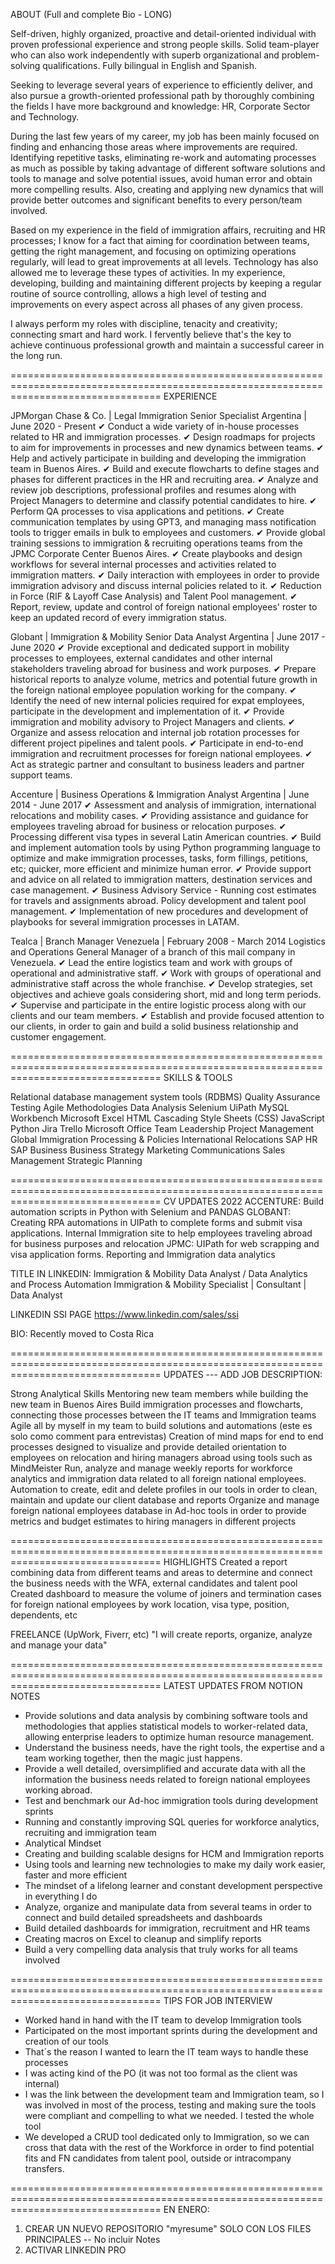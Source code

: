 ABOUT (Full and complete Bio - LONG)

Self-driven, highly organized, proactive and detail-oriented individual with proven professional experience and strong people skills. Solid team-player who can also work independently with superb organizational and problem-solving qualifications. Fully bilingual in English and Spanish.

Seeking to leverage several years of experience to efficiently deliver, and also pursue a growth-oriented professional path by thoroughly combining the fields I have more background and knowledge: HR, Corporate Sector and Technology.

During the last few years of my career, my job has been mainly focused on finding and enhancing those areas where improvements are required. Identifying repetitive tasks, eliminating re-work and automating processes as much as possible by taking advantage of different software solutions and tools to manage and solve potential issues, avoid human error and obtain more compelling results. Also, creating and applying new dynamics that will provide better outcomes and significant benefits to every person/team involved.

Based on my experience in the field of immigration affairs, recruiting and HR processes; I know for a fact that aiming for coordination between teams, getting the right management, and focusing on optimizing operations regularly, will lead to great improvements at all levels. 
Technology has also allowed me to leverage these types of activities. In my experience, developing, building and maintaining different projects by keeping a regular routine of source controlling, allows a high level of testing and improvements on every aspect across all phases of any given process.

I always perform my roles with discipline, tenacity and creativity; connecting smart and hard work. I fervently believe that's the key to achieve continuous professional growth and maintain a successful career in the long run.

======================================================================================================================================
EXPERIENCE

JPMorgan Chase & Co. | Legal Immigration Senior Specialist
Argentina | June 2020 - Present
✔ Conduct a wide variety of in-house processes related to HR and immigration processes.
✔ Design roadmaps for projects to aim for improvements in processes and new dynamics between teams.
✔ Help and actively participate in building and developing the immigration team in Buenos Aires.
✔ Build and execute flowcharts to define stages and phases for different practices in the HR and recruiting area.
✔ Analyze and review job descriptions, professional profiles and resumes along with Project Managers to determine and classify potential candidates to hire.
✔ Perform QA processes to visa applications and petitions.
✔ Create communication templates by using GPT3, and managing mass notification tools to trigger emails in bulk to employees and customers.
✔ Provide global training sessions to immigration & recruiting operations teams from the JPMC Corporate Center Buenos Aires.
✔ Create playbooks and design workflows for several internal processes and activities related to immigration matters.
✔ Daily interaction with employees in order to provide immigration advisory and discuss internal policies related to it.
✔ Reduction in Force (RIF & Layoff Case Analysis) and Talent Pool management.
✔ Report, review, update and control of foreign national employees' roster to keep an updated record of every immigration status.

Globant | Immigration & Mobility Senior Data Analyst
Argentina | June 2017 - June 2020
✔ Provide exceptional and dedicated support in mobility processes to employees, external candidates and other internal stakeholders traveling abroad for business and work purposes.
✔ Prepare historical reports to analyze volume, metrics and potential future growth in the foreign national employee population working for the company.
✔ Identify the need of new internal policies required for expat employees, participate in the development and implementation of it.
✔ Provide immigration and mobility advisory to Project Managers and clients.
✔ Organize and assess relocation and internal job rotation processes for different project pipelines and talent pools.
✔ Participate in end-to-end immigration and recruitment processes for foreign national employees.
✔ Act as strategic partner and consultant to business leaders and partner support teams.

Accenture | Business Operations & Immigration Analyst
Argentina | June 2014 - June 2017
✔ Assessment and analysis of immigration, international relocations and mobility cases.
✔ Providing assistance and guidance for employees traveling abroad for business or relocation purposes.
✔ Processing different visa types in several Latin American countries.
✔ Build and implement automation tools by using Python programming language to optimize and make immigration processes, tasks, form fillings, petitions, etc; quicker, more efficient and minimize human error.
✔ Provide support and advice on all related to immigration matters, destination services and case management.
✔ Business Advisory Service - Running cost estimates for travels and assignments abroad. Policy development and talent pool management.
✔ Implementation of new procedures and development of playbooks for several immigration processes in LATAM.

Tealca | Branch Manager
Venezuela | February 2008 - March 2014
Logistics and Operations General Manager of a branch of this mail company in Venezuela.
✔ Lead the entire logistics team and work with groups of operational and administrative staff.
✔ Work with groups of operational and administrative staff across the whole franchise.
✔ Develop strategies, set objectives and achieve goals considering short, mid and long term periods.
✔ Supervise and participate in the entire logistic process along with our clients and our team members.
✔ Establish and provide focused attention to our clients, in order to gain and build a solid business relationship and customer engagement.

======================================================================================================================================
SKILLS & TOOLS

Relational database management system tools (RDBMS)
Quality Assurance Testing
Agile Methodologies
Data Analysis
Selenium
UiPath
MySQL Workbench
Microsoft Excel
HTML
Cascading Style Sheets (CSS)
JavaScript
Python
Jira
Trello
Microsoft Office
Team Leadership
Project Management
Global Immigration Processing & Policies
International Relocations
SAP HR
SAP Business
Business Strategy
Marketing Communications
Sales Management
Strategic Planning

======================================================================================================================================
CV UPDATES 2022
ACCENTURE: Build automation scripts in Python with Selenium and PANDAS
GLOBANT: Creating RPA automations in UIPath to complete forms and submit visa applications.
Internal Immigration site to help employees traveling abroad for business purposes and relocation
JPMC: UIPath for web scrapping and visa application forms. Reporting and Immigration data analytics

TITLE IN LINKEDIN:
Immigration & Mobility Data Analyst / Data Analytics and Process Automation
Immigration & Mobility Specialist | Consultant | Data Analyst

LINKEDIN SSI PAGE
https://www.linkedin.com/sales/ssi

BIO:
Recently moved to Costa Rica

======================================================================================================================================
UPDATES --- ADD JOB DESCRIPTION:

Strong Analytical Skills
Mentoring new team members while building the new team in Buenos Aires
Build immigration processes and flowcharts, connecting those processes between the IT teams and Immigration teams
Agile all by myself in my team to build solutions and automations (este es solo como comment para entrevistas)
Creation of mind maps for end to end processes designed to visualize and provide detailed orientation to employees on relocation and hiring managers abroad using tools such as MindMeister
Run, analyze and manage weekly reports for workforce analytics and immigration data related to all foreign national employees.
Automation to create, edit and delete profiles in our tools in order to clean, maintain and update our client database and reports 
Organize and manage foreign national employees database in Ad-hoc tools in order to provide metrics and budget estimates to hiring managers in different projects

======================================================================================================================================
HIGHLIGHTS
Created a report combining data from different teams and areas to determine and connect the business needs with the WFA, external candidates and talent pool
Created dashboard to measure the volume of joiners and termination cases for foreign national employees by work location, visa type, position, dependents, etc

FREELANCE (UpWork, Fiverr, etc)
"I will create reports, organize, analyze and manage your data"

======================================================================================================================================
LATEST UPDATES FROM NOTION NOTES

- Provide solutions and data analysis by combining software tools and methodologies that applies statistical models to worker-related data, allowing enterprise leaders to optimize human resource management.
- Understand the business needs, have the right tools, the expertise and a team working together, then the magic just happens.
- Provide a well detailed, oversimplified and accurate data with all the information the business needs related to foreign national employees working abroad.
- Test and benchmark our Ad-hoc immigration tools during development sprints
- Running and constantly improving SQL queries for workforce analytics, recruiting and immigration team
- Analytical Mindset
- Creating and building scalable designs for HCM and Immigration reports
- Using tools and learning new technologies to make my daily work easier, faster and more efficient
- The mindset of a lifelong learner and constant development perspective in everything I do
- Analyze, organize and manipulate data from several teams in order to connect and build detailed spreadsheets and dashboards
- Build detailed dashboards for immigration, recruitment and HR teams
- Creating macros on Excel to cleanup and simplify reports
- Build a very compelling data analysis that truly works for all teams involved

======================================================================================================================================
TIPS FOR JOB INTERVIEW

- Worked hand in hand with the IT team to develop Immigration tools
- Participated on the most important sprints during the development and creation of our tools
- That´s the reason I wanted to learn the IT team ways to handle these processes
- I was acting kind of the PO (it was not too formal as the client was internal)
- I was the link between the development team and Immigration team, so I was involved in most of the process, 
testing and making sure the tools were compliant and compelling to what we needed. I tested the whole tool
- We developed a CRUD tool dedicated only to Immigration, so we can cross that data with the rest of the Workforce 
in order to find potential fits and FN candidates from talent pool, outside or intracompany transfers.

======================================================================================================================================
EN ENERO:
1. CREAR UN NUEVO REPOSITORIO "myresume" SOLO CON LOS FILES PRINCIPALES -- No incluir Notes
2. ACTIVAR LINKEDIN PRO



